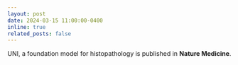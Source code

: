 ```yaml
---
layout: post
date: 2024-03-15 11:00:00-0400
inline: true
related_posts: false
---
```


UNI, a foundation model for histopathology is published in **Nature Medicine**.
